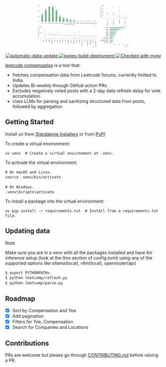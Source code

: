 <p align="center">
<kbd><img src="./assets/leetcomp.png" width="60%"></kbd>
</p>

<p align="center">
<a href="https://github.com/kuutsav/leetcode-compensation/actions/workflows/data-refresh.yaml">
    <img src="https://github.com/kuutsav/leetcode-compensation/actions/workflows/data-refresh.yaml/badge.svg" alt="automatic-data-update">
</a>
<a href="https://github.com/kuutsav/leetcode-compensation/actions/workflows/pages/pages-build-deployment">
    <img src="https://github.com/kuutsav/leetcode-compensation/actions/workflows/pages/pages-build-deployment/badge.svg" alt="pages-build-deployment">
</a>
<a href="http://mypy-lang.org/">
    <img src="http://www.mypy-lang.org/static/mypy_badge.svg" alt="Checked with mypy">
</a>
</p>

[leetcode compensation](https://kuutsav.github.io/leetcode-compensation) is a tool that:
- Fetches compensation data from Leetcode forums, currently limited to India.
- Updates Bi-weekly through GitHub action PRs.
- Excludes negatively voted posts with a 2-day data refresh delay for vote accumulation.
- Uses LLMs for parsing and sanitizing structured data from posts, followed by aggregation.

## Getting Started

Install uv from [Standalone Installers](https://github.com/astral-sh/uv) or from [PyPI](https://pypi.org/project/uv/):

To create a virtual environment:

```shell
uv venv  # Create a virtual environment at .venv.
```

To activate the virtual environment:

```shell
# On macOS and Linux.
source .venv/bin/activate

# On Windows.
.venv\Scripts\activate
```

To install a package into the virtual environment:

```shell
uv pip install -r requirements.txt  # Install from a requirements.txt file.
```

## Updating data

> [!NOTE]
> Make sure you are in a venv with all the packages installed and have llm inference setup (look at the llms section of config.toml) using any of the supported options like ollama(local), vllm(local), openrouter(api)

```bash
$ export PYTHONPATH=.
$ python leetcomp/refresh.py
$ python leetcomp/parse.py
```

## Roadmap

- [x] Sort by Compensation and Yoe
- [x] Add pagination
- [x] Filters for Yoe, Compensation
- [x] Search for Companies and Locations

## Contributions

PRs are welcome but please go through [CONTRIBUTING.md](CONTRIBUTING.md) before raising a PR.
